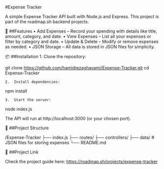 #Expense Tracker

A simple Expense Tracker API built with Node.js and Express. This project is part of the roadmap.sh backend projects.

🚀 ##Features
	•	Add Expenses – Record your spending with details like title, amount, category, and date.
	•	View Expenses – List all your expenses or filter by category and date.
	•	Update & Delete – Modify or remove expenses as needed.
	•	JSON Storage – All data is stored in JSON files for simplicity.

📦 ##Installation
	1.	Clone the repository:

git clone https://github.com/hamidrezaghavami/Expense-Tracker.git
cd Expense-Tracker

	2.	Install dependencies:

npm install

	3.	Start the server:

node index.js

The API will run at http://localhost:3000 (or your chosen port).

🧩 ##Project Structure

/Expense-Tracker
├── index.js
├── routes/
├── controllers/
├── data/       # JSON files for storing expenses
└── README.md

🔗 ##Project Link

Check the project guide here: https://roadmap.sh/projects/expense-tracker
